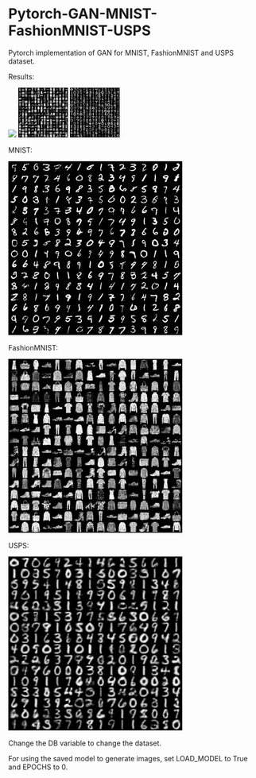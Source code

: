 # Pytorch-GAN-MNIST-FashionMNIST-USPS
Pytorch implementation of GAN for MNIST, FashionMNIST and USPS dataset.

Results:
<p float="left">
  <img src="/results/MNIST.pngg" width="100" />
  <img src="/results/FashionMNIST.png" width="100" /> 
  <img src="/results/USPS.png" width="100" />
</p>
MNIST:
<p align="left">
  <img src="/results/MNIST.png" width="350" title="hover text">
</p>
FashionMNIST:
<p align="left">
  <img src="/results/FashionMNIST.png" width="350" title="hover text">
</p>
USPS:
<p align="left">
  <img src="/results/USPS.png" width="350" title="hover text">
</p>

Change the DB variable to change the dataset.

For using the saved model to generate images, set LOAD_MODEL to True and EPOCHS to 0.
